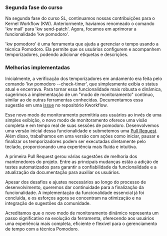 ### Segunda fase do curso

Na segunda fase do curso SL, continuamos nossas contribuições para o Kernel Workflow (KW). Anteriormente, havíamos renomeado o comando 'kw mail' para 'kw send-patch'. Agora, focamos em aprimorar a funcionalidade 'kw pomodoro'.

'kw pomodoro' é uma ferramenta que ajuda a gerenciar o tempo usando a técnica Pomodoro. Ela permite que os usuários configurem e acompanhem temporizadores, podendo adicionar etiquetas e descrições.

### Melhorias implementadas

Inicialmente, a verificação dos temporizadores em andamento era feita pelo comando 'kw pomodoro --check-timer', que simplesmente exibia o status atual e encerrava. Para tornar essa funcionalidade mais robusta e dinâmica, sugerimos a implementação de um "modo de monitoramento" contínuo, similar ao de outras ferramentas conhecidas. Documentamos essa sugestão em uma [issue](https://github.com/kworkflow/kworkflow/issues/1115) no repositório Kworkflow.

Esse novo modo de monitoramento permitiria aos usuários ao invés de uma simples exibição, o novo modo de monitoramento oferece uma visão completa e em tempo real de suas sessões de pomodoro. Desenvolvemos uma versão inicial dessa funcionalidade e submetemos uma [Pull Request](https://github.com/kworkflow/kworkflow/pull/1125). Além disso, trabalhamos em uma versão com ações como iniciar, pausar e finalizar os temporizadores podem ser executadas diretamente pelo teclado, proporcionando uma experiência mais fluida e intuitiva.

A primeira Pull Request gerou várias sugestões de melhoria dos mantenedores do projeto. Entre as principais mudanças estão a adição de testes automatizados para garantir a confiabilidade da funcionalidade e a atualização da documentação para auxiliar os usuários. 

Apesar dos desafios e ajustes necessários ao longo do processo de desenvolvimento, queremos dar continuidade para a finalização da funcionalidade. A implementação da funcionalidade essencial já foi concluída, e os esforços agora se concentram na otimização e na integração de sugestões da comunidade.

Acreditamos que o novo modo de monitoramento dinâmico representa um passo significativo na evolução da ferramenta, oferecendo aos usuários uma experiência mais completa, eficiente e flexível para o gerenciamento de tempo com a técnica Pomodoro.